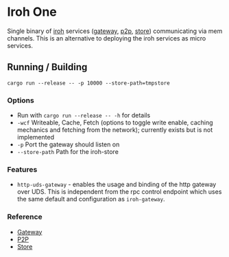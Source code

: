 # Iroh One

Single binary of [iroh](https://github.com/n0-computer/iroh) services
([gateway](https://github.com/n0-computer/iroh/tree/main/iroh-gateway),
[p2p](https://github.com/n0-computer/iroh/tree/main/iroh-p2p),
[store](https://github.com/n0-computer/iroh/tree/main/iroh-store))
communicating via mem channels. This is an alternative to deploying the iroh
services as micro services.

## Running / Building

`cargo run --release -- -p 10000 --store-path=tmpstore`

### Options

- Run with `cargo run --release -- -h` for details
- `-wcf` Writeable, Cache, Fetch (options to toggle write enable, caching mechanics and fetching from the network); currently exists but is not implemented
- `-p` Port the gateway should listen on
- `--store-path` Path for the iroh-store

### Features

- `http-uds-gateway` - enables the usage and binding of the http gateway over UDS. This is independent from the rpc control endpoint which uses the same default and configuration as `iroh-gateway`.

### Reference

- [Gateway](../iroh-gateway/README.md)
- [P2P](../iroh-p2p/README.md)
- [Store](../iroh-store/README.md)
